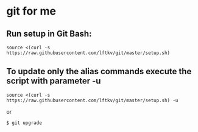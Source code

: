 # git for me

## Run setup in Git Bash:

```
source <(curl -s https://raw.githubusercontent.com/lftkv/git/master/setup.sh)
```

## To update only the alias commands execute the script with parameter -u

```
source <(curl -s https://raw.githubusercontent.com/lftkv/git/master/setup.sh) -u
```
or
```
$ git upgrade
```
